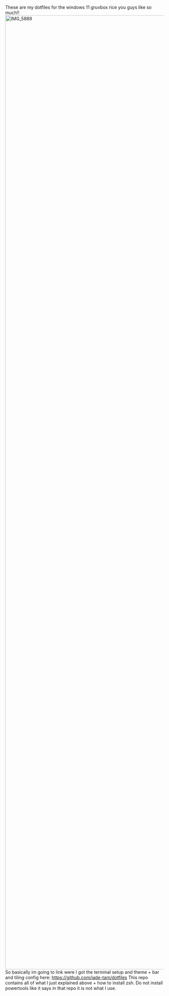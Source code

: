 These are my dotfiles for the windows 11 gruvbox rice you guys like so much!!
<img width="4032" height="3024" alt="IMG_5889" src="https://github.com/user-attachments/assets/7facb3a4-4b1e-4f08-a286-9f8a9c9d4d90" />
So basically im going to link were I got the terminal setup and theme + bar and tiling config here:
https://github.com/jade-tam/dotfiles
This repo contains all of what I just explained above + how to install zsh.
Do not install powertools like it says in that repo it is not what I use.
